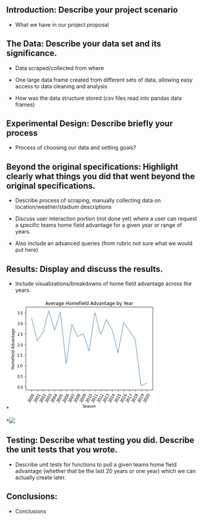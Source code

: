 ## Introduction: Describe your project scenario

* What we have in our project proposal

## The Data: Describe your data set and its significance. 

* Data scraped/collected from where

* One large data frame created from different sets of data, allowing easy access to data cleaning and analysis

* How was the data structure stored (csv files read into pandas data frames)

## Experimental Design: Describe briefly your process

* Process of choosing our data and setting goals?

## Beyond the original specifications: Highlight clearly what things you did that went beyond the original specifications. 

* Describe process of scraping, manually collecting data on location/weather/stadium descriptions

* Discuss user interaction portion (not done yet) where a user can request a specific teams home field advantage for a given year or range of years. 

* Also include an advanced queries (from rubric not sure what we would put here)

## Results: Display and discuss the results.

* Include visualizations/breakdowns of home field advantage across the years. 


*![](avg_homefield_adv.png)


*![](box_dist_point_diff.png)

## Testing: Describe what testing you did. Describe the unit tests that you wrote.

* Describe unit tests for functions to pull a given teams home field advantage (whether that be the last 20 years or one year) which we can actually create later.

## Conclusions: 

* Conclusions
